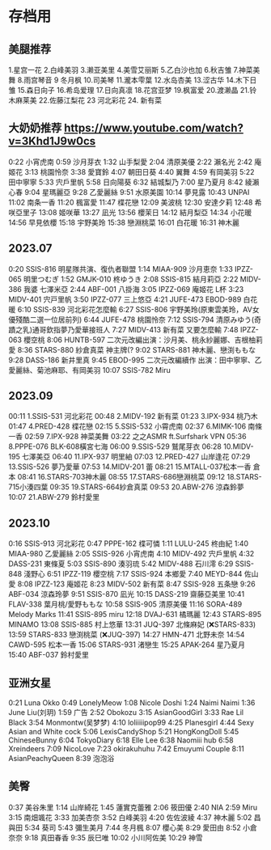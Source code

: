 
# 存档用
## 美腿推荐
1.星宫一花 2.白峰美羽 3.濑亚美里 4.美雪艾丽斯 5.乙白沙也加 6.秋吉雏 7.神菜美舞 8.雨宫琴音 9 冬月枫 10.司美琴 11.瀧本雫葉 12.水岛杏美 13.涩古华 14.木下日雏 15.森日向子 16.希岛爱理 17.日向真凛 18.花宫亚梦 19.枫富爱 20.渡濑晶 21.铃木麻莱美 22.佐藤江梨花 23 河北彩花 24. 新有菜

## 大奶奶推荐 https://www.youtube.com/watch?v=3Khd1J9w0cs
0:22 小宵虎南
0:59 沙月芽衣
1:32 山手梨愛
2:04 清原美優
2:22 瀨名光
2:42 庵姬花
3:13 桃園怜奈
3:38 愛寶鈴
4:07 朝田日葵
4:40 翼舞
4:59 有岡美羽
5:22 田中寧寧
5:33 宍戶里帆
5:58 日向陽葵
6:32 結城梨乃
7:00 星乃夏月
8:42 綾瀨心春
9:04 星瑪麗亞
9:28 乙愛麗絲
9:51 水原美園
10:14 夢見露
10:43 UNPAI
11:02 南条一香
11:20 楓富愛
11:47 楪花戀
12:09 美波桃
12:30 安達夕莉
12:48 希咲亞里子
13:08 姬咲華
13:27 凪光
13:56 櫻茉日
14:12 結月梨亞
14:34 小花暖
14:56 早見依櫻
15:18 宇野美玲
15:38 戀淵桃菜
16:01 白花暖
16:31 神木麗
## 2023.07
0:20 SSIS-816 明星隊共演、復仇者聯盟
1:14 MIAA-909 沙月恵奈
1:33 IPZZ-065 明里つむぎ
1:52 GMJK-010 柊ゆうき
2:08 SSIS-815 結月莉亞
2:22 MIDV-386 我婆 七澤米亞
2:44 ABF-001 八掛海
3:05 IPZZ-069 庵姬花 L杯
3:23 MIDV-401 宍戸里帆
3:50 IPZZ-077 三上悠亞
4:21 JUFE-473 EBOD-989 白花暖
6:10 SSIS-839 河北彩花怎麼輸
6:27 SSIS-806 宇野美玲(原東雲美玲，AV女優殘酷二選一位居前列)
6:44 JUFE-478 桃園怜奈
7:12 SSIS-794 清原みゆう(奇蹟之乳)通哥欽指夢乃愛華接班人
7:27 MIDV-413 新有菜 又要怎麼輸
7:48 IPZZ-063 櫻空桃
8:06 HUNTB-597 二次元改編出演：沙月美、桃永紗麗娜、吉根柚莉愛 
8:36 STARS-880 紗倉真菜 神主牌(?
9:02 STARS-881 神木麗、戀渕ももな
9:28 DASS-186 新井里真
9:45 EBOD-995 二次元改編續作 出演：田中寧寧、乙愛麗絲、菊池麻耶、有岡美羽
10:07 SSIS-782 Miru


## 2023.09
00:11  1.SSIS-531 河北彩花
00:48  2.MIDV-192 新有菜
01:23  3.IPX-934  桃乃木
01:47  4.PRED-428 楪花戀
02:15  5.SSIS-532 小霄虎南
02:37  6.MIMK-106 南條一香
02:59  7.IPX-928  神菜美舞
03:22  之之ASMR ft.Surfshark VPN
05:36  8.PPPE-076 BLK-608橫宮七海
06:00  9.SSIS-529 鷲尾芽衣
06:28 10.MIDV-195 七澤美亞
06:40 11.IPX-937  明里紬
07:03 12.PRED-427 山岸逢花
07:29 13.SSIS-526 夢乃愛華
07:53 14.MIDV-201 蕾
08:21 15.MTALL-037松本一香 倉本
08:41 16.STARS-703神木麗
08:55 17.STARS-686戀淵桃菜
09:12 18.STARS-715小湊四葉
09:35 19.STARS-664紗倉真菜
09:53 20.ABW-276  涼森鈴夢
10:07 21.ABW-279  鈴村愛里



## 2023.10
0:16 SSIS-913  河北彩花
0:47 PPPE-162  楪可憐
1:11 LULU-245  柊由紀
1:40 MIAA-980 乙愛麗絲
2:05 SSIS-926 小宵虎南
4:10 MIDV-492  宍戶里帆
4:32 DASS-231  東條夏
5:03 SSIS-890  湊羽琉
5:42 MIDV-488  石川澪
6:29 SSIS-848  淺野心
6:51 IPZZ-119  櫻空桃
7:17 SSIS-924  本鄉愛
7:40 MEYD-844  佐山愛
8:08 IPZZ-123  庵姬花
8:23 MIDV-502  新有菜
8:47 SSIS-928  五条戀
9:26 ABF-034  涼森玲夢
9:51 SSIS-870  凪光
10:15 DASS-219  齋藤亞美里
10:41 FLAV-338  葉月桃/愛野ももな
10:58 SSIS-905  清原美優
11:16 SORA-489  Melody Marks
11:41 SSIS-895 miru
12:18 DVAJ-631  橘瑪麗
12:43 STARS-895  MINAMO
13:08 SSIS-885  村上悠華
13:31 JUQ-397  北條麻妃 (❌STARS-833)
13:59 STARS-833  戀渕桃菜 (❌JUQ-397)
14:27 HMN-471  北野未奈
14:54 CAWD-595  松本一香
15:06 STARS-931  渚戀生
15:25 APAK-264  星乃夏月
15:40 ABF-037  鈴村愛里

## 亚洲女星
0:21 Luna Okko
0:49 LonelyMeow
1:08 Nicole Doshi
1:24 Naimi Naimi
1:36 June Liu(刘玥)
1:59 广告
2:52 Obokozu
3:15 AsianGoodGirl
3:33 Rae Lil Black
3:54 Monmontw(吴梦梦)
4:10 loliiiiipop99
4:25 Planesgirl
4:44 Sexy Asian and White cock
5:06 LexisCandyShop
5:21 HongKongDoll
5:45 ChineseBunny
6:04 TokyoDiary
6:18 Elle Lee
6:38 Naomiii hub
6:58 Xreindeers
7:09 NicoLove
7:23 okirakuhuhu
7:42 Emuyumi Couple
8:11 AsianPeachyQueen
8:39 泡泡浴

## 美臀
0:37 美谷朱里
1:14 山岸綺花
1:45 蓮實克蕾雅
2:06 筱田優
2:40 NIA
2:59 Miru
3:15 南畑颯花
3:33 加美杏奈 
3:52 白峰美羽
4:20 佐佐波綾
4:37 神木麗
5:02 昌與田
5:34 葵司
5:43 彌生美月
7:44 冬月楓
8:07 櫻心美
8:29 愛田由
8:52 小倉奈奈
9:18 真田春香
9:35 辰巳唯
10:02 小川阿佐美
10:29 神雪